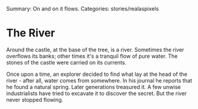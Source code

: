 Summary: On and on it flows.
Categories: stories/realaspixels

# The River

Around the castle, at the base of the tree, is a river. Sometimes the river overflows its banks; other times it's a tranquil flow of pure water. The stones of the castle were carried on its currents.

Once upon a time, an explorer decided to find what lay at the head of the river - after all, water comes from somewhere. In his journal he reports that he found a natural spring. Later generations treasured it. A few unwise industrialists have tried to excavate it to discover the secret. But the river never stopped flowing.
